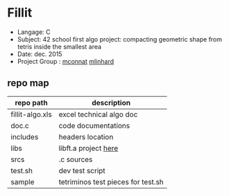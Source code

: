 # Fillit
- Langage: C
- Subject: 42 school first algo project: compacting geometric shape from tetris inside the smallest area
- Date: dec. 2015
- Project Group : <a href="https://github.com/Serealyuzz/" target="_blank" >mconnat</a> <a href="https://github.com/nesthub/" target="_blank" >mlinhard</a>

## repo map
| repo path | description |
| ------------- | ------------- |
| fillit-algo.xls	 | excel technical algo doc				 |
| doc.c				 | code documentations					 |
| includes			 | headers location						 |
| libs				 | libft.a project <a href="https://github.com/Serealyuzz/libft" target="_blank" >here</a>				 |
| srcs				 | .c sources							 |
| test.sh			 | dev test script						 |
| sample			 | tetriminos test pieces for test.sh	 |
